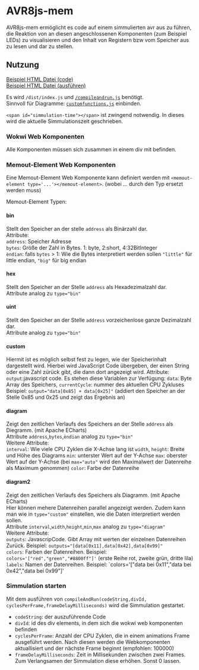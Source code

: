 # AVR8js-mem

AVR8js-mem ermöglicht es code auf einem simmulierten avr aus zu führen, die Reaktion von an diesen angeschlossenen Komponenten (zum Beispiel LEDs) zu visualisieren und den Inhalt von Registern bzw vom Speicher aus zu lesen und dar zu stellen.

## Nutzung
[Beispiel HTML Datei (code)](extern_template.html)  
[Beispiel HTML Datei (ausführen)](https://fjangfaragesh.github.io/AVR8js-mem/extern_template.html)


Es wird `/dist/index.js` und [`/compileandrun.js`](compileandrun.js) benötigt.  
Sinnvoll für Diagramme: [`customfunctions.js`](customfunctions.js) einbinden.

`<span id="simmulation-time"></span>` ist zwingend notwendig. In dieses wird die aktuelle Simmulationszeit geschrieben.  

### Wokwi Web Komponenten
Alle Komponenten müssen sich zusammen in einem div mit befinden.

### Memout-Element Web Komponenten

Eine Memout-Element Web Komponente kann definiert werden mit `<memout-element type='...'></memout-element>`. (wobei ... durch den Typ ersetzt werden muss)

Memout-Element Typen:
#### bin
Stellt den Speicher an der stelle `address` als Binärzahl dar.  
Attribute:  
`address`: Speicher Adresse  
`bytes`: Größe der Zahl in Bytes. 1: byte, 2:short, 4:32BitInteger  
`èndian`: falls `bytes` > 1: Wie die Bytes interpretiert werden sollen `"little"` für little endian, `"big"` für big endian

#### hex
Stellt den Speicher an der Stelle `address` als Hexadezimalzahl dar.  
Attribute analog zu `type="bin"`

#### uint
Stellt den Speicher an der Stelle `address` vorzeichenlose ganze Dezimalzahl dar.  
Attribute analog zu `type="bin"`

#### custom
Hiermit ist es möglich selbst fest zu legen, wie der Speicherinhalt dargestellt wird. Hierbei wird JavaScript Code übergeben, der einen String oder eine Zahl zürück gibt, die dann dort angezeigt wird.
Attribute:  
`output`:javascript code. Es stehen diese Variablen zur Verfügung: `data`: Byte Array des Speichers, `currentCycle`: nummer des aktuellen CPU Zykluses  
Beispiel: `output="data[0x85] + data[0x25]"` (addiert den Speicher an der Stelle 0x85 und 0x25 und zeigt das Ergebnis an)

#### diagram
Zeigt den zeitlichen Verlaufs des Speichers an der Stelle `address` als Diegramm. (mit Apache ECharts)  
Attribute `address`,`bytes`,`èndian` analog zu `type="bin"`  
Weitere Attribute:  
`interval`: Wie viele CPU Zyklen die X-Achse lang ist
`width`, `height`: Breite und Höhe des Diagrams
`min`: unterster Wert auf der Y-Achse
`max`: oberster Wert auf der Y-Achse (bei `max="auto"` wird den Maximalwert der Datenreihe als Maximum genommen)
`color`: Farbe der Datenreihe

#### diagram2
Zeigt den zeitlichen Verlaufs des Speichers als Diagramm. (mit Apache ECharts)  
Hier können mehere Datenreihen parallel angezeigt werden. Zudem kann man wie in `type="custom"` einstellen, wie die Daten interpretiert werden sollen.  
Attribute `interval`,`width`,`height`,`min`,`max` analog zu `type="diagram"`  
Weitere Attribute:  
`outputs`: JavascripCode. Gibt Array mit werten der einzelnen Datenreihen Zurück.  Beispiel: `outputs="[data[0x11],data[0x42],data[0x99]"`  
`colors`: Farben der Datenreihen. Beispiel: `colors='["red","green","#8800ff"]'` (erste Reihe rot, zweite grün, dritte lila)  
`labels`: Namen der Datenreihen. Beispiel: `colors='["data bei 0x11","data bei 0x42","data bei 0x99"]'  

### Simmulation starten
Mit dem ausführen von `compileAndRun(codeString,divId, cyclesPerFrame,frameDelayMilliseconds)` wird die Simmulation gestartet.  
- `codeString`: der auszuführende Code  
- `divId`: id des div elements, in dem sich die wokwi web komponenten befinden  
- `cyclesPerFrame`: Anzahl der CPU Zyklen, die in einem animations Frame ausgeführt werden. Nach diesen werden die Webkomponenten aktuallisiert und der nächste Frame beginnt (empfohlen: 100000)  
- `frameDelayMilliseconds`: Zeit in Millisekunden zwischen zwei Frames. Zum Verlangsamen der Simmulation diese erhöhen. Sonst 0 lassen.  
